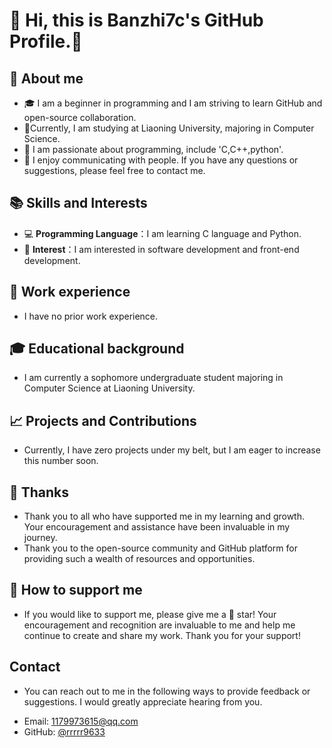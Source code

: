 # 👋 Hi, this is Banzhi7c's GitHub Profile.👋  
  

## 👤 About me
  
- 🎓 I am a beginner in programming and I am striving to learn GitHub and open-source collaboration.  
- 💼Currently, I am studying at Liaoning University, majoring in Computer Science.
- 🌱 I am passionate about programming, include 'C,C++,python'.  
- 💬 I enjoy communicating with people. If you have any questions or suggestions, please feel free to contact me.  
  
## 📚 Skills and Interests 
  
- 💻 **Programming Language**：I am learning C language and Python.  
- 📖 **Interest**：I am interested in software development and front-end development.
  
## 💼 Work experience
- I have no prior work experience.
  
## 🎓 Educational background 
  
- I am currently a sophomore undergraduate student majoring in Computer Science at Liaoning University.
  
## 📈 Projects and Contributions 
 - Currently, I have zero projects under my belt, but I am eager to increase this number soon.

## 🎉 Thanks    
- Thank you to all who have supported me in my learning and growth. Your encouragement and assistance have been invaluable in my journey. 
- Thank you to the open-source community and GitHub platform for providing such a wealth of resources and opportunities.
  
## 👏 How to support me
  
- If you would like to support me, please give me a 🌟 star! Your encouragement and recognition are invaluable to me and help me continue to create and share my work. Thank you for your support!

## Contact 
  
- You can reach out to me in the following ways to provide feedback or suggestions. I would greatly appreciate hearing from you.
  
* Email: [1179973615@qq.com](mailto:1179973615@qq.com)  
* GitHub: [@rrrrr9633](https://github.com/rrrrr9633)  
